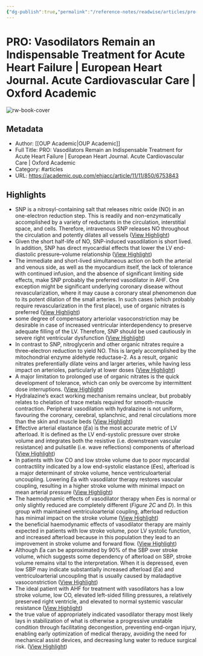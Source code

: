 ```yaml
---
{"dg-publish":true,"permalink":"/reference-notes/readwise/articles/pro-vasodilators-remain-an-indispensable-treatment-for-acute-heart-failure-european-heart-journal-acute-cardiovascular-care-oxford-academic/"}
---
```


# PRO: Vasodilators Remain an Indispensable Treatment for Acute Heart Failure | European Heart Journal. Acute Cardiovascular Care | Oxford Academic

![rw-book-cover](https://oup.silverchair-cdn.com/oup/backfile/Content_public/Journal/ehjacc/11/11/10.1093_ehjacc_zuac128/1/m_zuac128_ga1.jpeg?Expires=1742075330&Signature=swQ9SFb1RfY2HEilpUajtdNW6ezVH1MLvkiILHHeOOkpWdIug3OjPQ2-o~znf063Qk3Rw~wSpRuy6LqM0kHRZUur~hjZkQ7ffy0SVhdbMPLPFCs1VvpyWV6aoy5x21nSKGNj2ZWNyNlA8UForUwBzcLAf5f2fih070HZKwUlRDG674oHyums42aFv9zvZtNnSxqcLA~8BTHONmxMOqz-ExeUeesjMmfw~bDNJpvtoAT2ev8NKVe7FETKnb-qzCr-nSlJpdHHjXPuXH9uI3-Yw~~O1J2gMRKmZrURN9elqm8xCYMq6~cpkXPv2vr4ha1ynC2sg3gHjIDBLHiuy~GuFA__&Key-Pair-Id=APKAIE5G5CRDK6RD3PGA)

## Metadata
- Author: [[OUP Academic\|OUP Academic]]
- Full Title: PRO: Vasodilators Remain an Indispensable Treatment for Acute Heart Failure | European Heart Journal. Acute Cardiovascular Care | Oxford Academic
- Category: #articles
- URL: https://academic.oup.com/ehjacc/article/11/11/850/6753843

## Highlights
- SNP is a nitrosyl-containing salt that releases nitric oxide (NO) in an one-electron reduction step. This is readily and non-enzymatically accomplished by a variety of reductants in the circulation, interstitial space, and cells. Therefore, intravenous SNP releases NO throughout the circulation and potently dilates all vessels ([View Highlight](https://read.readwise.io/read/01gwmmm816v2xnr3pttz6kpvmb))
- Given the short half-life of NO, SNP-induced vasodilation is short lived. In addition, SNP has direct myocardial effects that lower the LV end-diastolic pressure–volume relationship ([View Highlight](https://read.readwise.io/read/01gwmmp6xgqjxap08msjap5nx5))
- The immediate and short-lived simultaneous action on both the arterial and venous side, as well as the myocardium itself, the lack of tolerance with continued infusion, and the absence of significant limiting side effects, make SNP probably the preferred vasodilator in AHF. One exception might be significant underlying coronary disease without revascularization, where it may cause a coronary steal phenomenon due to its potent dilation of the small arteries. In such cases (which probably require revascularization in the first place), use of organic nitrates is preferred ([View Highlight](https://read.readwise.io/read/01gwmmr4caf2w6hvgyjpwkxk0j))
- some degree of compensatory arteriolar vasoconstriction may be desirable in case of increased ventricular interdependency to preserve adequate filling of the LV. Therefore, SNP should be used cautiously in severe right ventricular dysfunction ([View Highlight](https://read.readwise.io/read/01gwmmssvzxpdnj63rvybt5ss1))
- In contrast to SNP, nitroglycerin and other organic nitrates require a three-electron reduction to yield NO. This is largely accomplished by the mitochondrial enzyme aldehyde reductase-2. As a result, organic nitrates preferentially dilate veins and larger arteries, while having less impact on arterioles, particularly at lower doses ([View Highlight](https://read.readwise.io/read/01gwmmxbs997zx26bkb9bxzbye))
- A major limitation to prolonged use of organic nitrates is the quick development of tolerance, which can only be overcome by intermittent dose interruptions. ([View Highlight](https://read.readwise.io/read/01gwmmxqh5t6nn85cmkvs4bs8m))
- Hydralazine’s exact working mechanism remains unclear, but probably relates to chelation of trace metals required for smooth-muscle contraction. Peripheral vasodilation with hydralazine is not uniform, favouring the coronary, cerebral, splanchnic, and renal circulations more than the skin and muscle beds ([View Highlight](https://read.readwise.io/read/01gwmn0q26spvqrc29tqmzs07a))
- Effective arterial elastance (*E*a) is the most accurate metric of LV afterload. It is defined as the LV end-systolic pressure over stroke volume and integrates both the resistive (i.e. downstream vascular resistance) and pulsatile (i.e. wave reflections) components of afterload ([View Highlight](https://read.readwise.io/read/01gwmn2x9zbw7wnebw154rjabg))
- In patients with low CO and low stroke volume due to poor myocardial contractility indicated by a low end-systolic elastance (*E*es), afterload is a major determinant of stroke volume, hence ventriculoarterial uncoupling. Lowering *E*a with vasodilator therapy restores vascular coupling, resulting in a higher stroke volume with minimal impact on mean arterial pressure ([View Highlight](https://read.readwise.io/read/01gwmn3z4cn9edebwcf0kw9f79))
- The haemodynamic effects of vasodilator therapy when *E*es is normal or only slightly reduced are completely different (*Figure 2C* and *D*). In this group with maintained ventriculoarterial coupling, afterload reduction has minimal impact on the stroke volume ([View Highlight](https://read.readwise.io/read/01gwmn5dn6f19tvp28je1q04t0))
- the beneficial haemodynamic effects of vasodilator therapy are mainly expected in patients with low stroke volume, poor LV systolic function, and increased afterload because in this population they lead to an improvement in stroke volume and forward flow. ([View Highlight](https://read.readwise.io/read/01gwmn9xeakmchx84b94v1aj7g))
- Although *E*a can be approximated by 90% of the SBP over stroke volume, which suggests some dependency of afterload on SBP, stroke volume remains vital to the interpretation. When it is depressed, even low SBP may indicate substantially increased afterload (*E*a) and ventriculoarterial uncoupling that is usually caused by maladaptive vasoconstriction ([View Highlight](https://read.readwise.io/read/01gwmnpkyew9hevn3vfhj4z4bq))
- The ideal patient with AHF for treatment with vasodilators has a low stroke volume, low CO, elevated left-sided filling pressures, a relatively preserved right ventricle, and elevated to normal systemic vascular resistance ([View Highlight](https://read.readwise.io/read/01gwmntwjrgz8w60qk5sxq32kz))
- the true value of appropriately indicated vasodilator therapy most likely lays in stabilization of what is otherwise a progressive unstable condition through facilitating decongestion, preventing end-organ injury, enabling early optimization of medical therapy, avoiding the need for mechanical assist devices, and decreasing lung water to reduce surgical risk. ([View Highlight](https://read.readwise.io/read/01gwmqvd59fzhhjnhxfzvnn7my))
